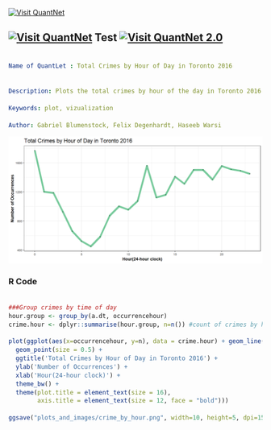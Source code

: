 [<img src="https://github.com/QuantLet/Styleguide-and-FAQ/blob/master/pictures/banner.png" width="888" alt="Visit QuantNet">](http://quantlet.de/)

## [<img src="https://github.com/QuantLet/Styleguide-and-FAQ/blob/master/pictures/qloqo.png" alt="Visit QuantNet">](http://quantlet.de/) **Test** [<img src="https://github.com/QuantLet/Styleguide-and-FAQ/blob/master/pictures/QN2.png" width="60" alt="Visit QuantNet 2.0">](http://quantlet.de/)

```yaml

Name of QuantLet : Total Crimes by Hour of Day in Toronto 2016


Description: Plots the total crimes by hour of the day in Toronto 2016.

Keywords: plot, vizualization

Author: Gabriel Blumenstock, Felix Degenhardt, Haseeb Warsi


```

![Picture1](crime_by_hour.png)


### R Code
```r

###Group crimes by time of day
hour.group <- group_by(a.dt, occurrencehour)
crime.hour <- dplyr::summarise(hour.group, n=n()) #count of crimes by hour

plot(ggplot(aes(x=occurrencehour, y=n), data = crime.hour) + geom_line(size = 2.5, alpha = 0.7, color = "mediumseagreen", group=1) + 
  geom_point(size = 0.5) + 
  ggtitle('Total Crimes by Hour of Day in Toronto 2016') +
  ylab('Number of Occurrences') +
  xlab('Hour(24-hour clock)') +
  theme_bw() +
  theme(plot.title = element_text(size = 16),
        axis.title = element_text(size = 12, face = "bold")))

ggsave("plots_and_images/crime_by_hour.png", width=10, height=5, dpi=150)

